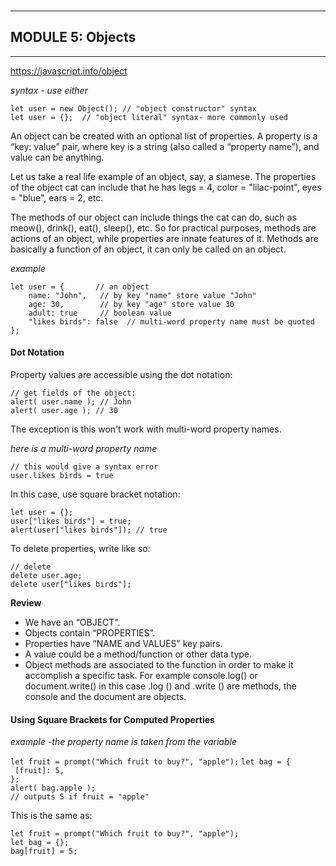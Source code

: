
###

***

## MODULE 5: Objects

***

<https://javascript.info/object>

*syntax - use either*

`let user = new Object(); // "object constructor" syntax`<br/>
`let user = {};  // "object literal" syntax- more commonly used`<br/>

An object can be created with an optional list of properties. A property is a “key: value” pair, where key is a string (also called a “property name”), and value can be anything.

Let us take a real life example of an object, say, a siamese. 
The properties of the object cat can include that he has legs = 4, color = "lilac-point", eyes = "blue", ears = 2, etc. 

The methods of our object can include things the cat can do, such as meow(), drink(), eat(), sleep(), etc. 
So for practical purposes, methods are actions of an object, while properties are innate features of it. Methods are basically a function of an object, it can only be called on an object.

*example*

`let user = {       // an object`<br/>
`    name: "John",   // by key "name" store value "John"`<br/>
`    age: 30,        // by key "age" store value 30`<br/>
`    adult: true     // boolean value`<br/>
`    "likes birds": false  // multi-word property name must be quoted`<br/>
`};`

#### Dot Notation
Property values are accessible using the dot notation:

`// get fields of the object:`<br/>
`alert( user.name ); // John`<br/>
`alert( user.age ); // 30`


The exception is this won't work with multi-word property names.

*here is a multi-word property name*

`// this would give a syntax error`<br/>
`user.likes birds = true`


In this case, use square bracket notation:

`let user = {};`<br/>
`user["likes birds"] = true;`<br/>
`alert(user["likes birds"]); // true`


To delete properties, write like so:

`// delete`<br/>
`delete user.age;`<br/>
`delete user["likes birds"];`


**Review**

* We have an “OBJECT”.
* Objects contain “PROPERTIES”.  
* Properties have “NAME and VALUES” key pairs. 
* A value could be a method/function or other data type.
* Object methods are associated to the function in order to make it accomplish a specific task. For example console.log() or document.write() in this case .log () and .write () are methods, the console and the document are objects.

#### Using Square Brackets for Computed Properties

*example -the property name is taken from the variable*

`let fruit = prompt("Which fruit to buy?", "apple");`
`let bag = {`<br/>
`  [fruit]: 5, `<br/>
`};`<br/>
`alert( bag.apple ); `<br/>
`// outputs 5 if fruit = "apple"`

This is the same as:

`let fruit = prompt("Which fruit to buy?", "apple");`<br/>
`let bag = {};`<br/>
`bag[fruit] = 5;`<br/>
